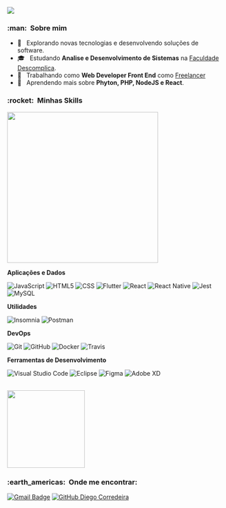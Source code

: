 
![](https://komarev.com/ghpvc/?username=DiegoCorredeira&color=006bed)

<h3> :man: &nbsp;Sobre mim </h3>


- 🤔 &nbsp; Explorando novas tecnologias e desenvolvendo soluções de software.
- 🎓 &nbsp; Estudando **Analise e Desenvolvimento de Sistemas** na <a href="https://descomplica.com.br/faculdade">Faculdade Descomplica</a>.
- 💼 &nbsp; Trabalhando como **Web Developer Front End** como <a href="https://api.whatsapp.com/send?phone=5521979221576&text=Ol%C3%A1">Freelancer</a>
- 🌱 &nbsp; Aprendendo mais sobre **Phyton, PHP, NodeJS e React**. 


<h3> :rocket: &nbsp;Minhas Skills </h3>

<img src="https://i.imgur.com/eF9ftzA.gif" display="flex" width="350px">

**Aplicações e Dados**

  
  ![JavaScript](https://img.shields.io/badge/-JavaScript-333333?style=flat&logo=javascript)
  ![HTML5](https://img.shields.io/badge/-HTML5-333333?style=flat&logo=HTML5)
  ![CSS](https://img.shields.io/badge/-CSS-333333?style=flat&logo=CSS3&logoColor=1572B6)
  ![Flutter](https://img.shields.io/badge/-Flutter-333333?style=flat&logo=Flutter)
  ![React](https://img.shields.io/badge/-React-333333?style=flat&logo=react)
  ![React Native](https://img.shields.io/badge/-React%20Native-333333?style=flat&logo=react)
  ![Jest](https://img.shields.io/badge/-Jest-333333?style=flat&logo=jest)
  ![MySQL](https://img.shields.io/badge/-MySQL-333333?style=flat&logo=mysql)

**Utilidades**

  ![Insomnia](https://img.shields.io/badge/-Insomnia-333333?style=flat&logo=insomnia)
  ![Postman](https://img.shields.io/badge/-Postman-333333?style=flat&logo=postman)

**DevOps**

  ![Git](https://img.shields.io/badge/-Git-333333?style=flat&logo=git)
  ![GitHub](https://img.shields.io/badge/-GitHub-333333?style=flat&logo=github)
  ![Docker](https://img.shields.io/badge/-Docker-333333?style=flat&logo=docker)
  ![Travis](https://img.shields.io/badge/-Travis-333333?style=flat&logo=travis)

**Ferramentas de Desenvolvimento**

  ![Visual Studio Code](https://img.shields.io/badge/-Visual%20Studio%20Code-333333?style=flat&logo=visual-studio-code&logoColor=007ACC)
  ![Eclipse](https://img.shields.io/badge/-Eclipse-333333?style=flat&logo=eclipse-ide&logoColor=2C2255)
  ![Figma](https://img.shields.io/badge/-Figma-333333?style=flat&logo=figma&logoColor=007ACC)
  ![Adobe XD](https://img.shields.io/badge/-Adobe%20XD-333333?style=flat&logo=adobe-xd&logoColor=007ACC)

<br/>

<a href="https://github.com/DiegoCorredeira">
  <img height="180em" src="https://github-readme-stats.vercel.app/api?username=DiegoCorredeira&theme=tokyonight&show_icons=true" />
</a>

<br/>

<h3> :earth_americas: &nbsp;Onde me encontrar: </h3> 


[![Gmail Badge](https://img.shields.io/badge/-dgcostapinto@gmail.com-006bed?style=flat-square&logo=Gmail&logoColor=white&link=mailto:dgcostapinto@gmail.com)](mailto:dgcostapinto@gmail.com)
[![GitHub Diego Corredeira]( https://img.shields.io/github/followers/DiegoCorredeira?label=follow&style=social)](https://github.com/DiegoCorredeira/)
